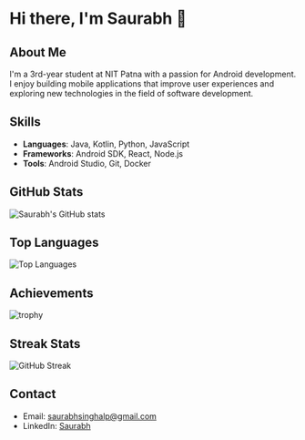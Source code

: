 # Hi there, I'm Saurabh 👋

## About Me
I'm a 3rd-year student at NIT Patna with a passion for Android development. I enjoy building mobile applications that improve user experiences and exploring new technologies in the field of software development.

## Skills
- **Languages**: Java, Kotlin, Python, JavaScript
- **Frameworks**: Android SDK, React, Node.js
- **Tools**: Android Studio, Git, Docker

## GitHub Stats
![Saurabh's GitHub stats](https://github-readme-stats.vercel.app/api?username=saurabhalp&show_icons=true&theme=radical)

## Top Languages
![Top Languages](https://github-readme-stats.vercel.app/api/top-langs/?username=saurabhalp&layout=compact&theme=radical)

## Achievements
![trophy](https://github-profile-trophy.vercel.app/?username=saurabhalp&theme=onedark)

## Streak Stats
![GitHub Streak](https://streak-stats.demolab.com?user=saurabhalp&theme=radical)

## Contact
- Email: saurabhsinghalp@gmail.com
- LinkedIn: [Saurabh](https://www.linkedin.com/in/saurabhalp)

